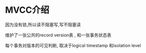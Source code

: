 
# MVCC介绍

因为没有锁,所以读不阻塞写,写不阻塞读

维护了一张公共的record version表 , 和一张事务状态表

每个事务对版本的可见判断, 取决于logical timestamp 和isolation level

